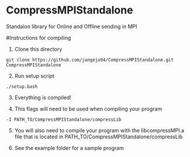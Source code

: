 # CompressMPIStandalone
Standalon library for Online and Offline sending in MPI

#Instructions for compiling

1. Clone this directory
```
git clone https://github.com/jangeja94/CompressMPIStandalone.git CompressMPIStandalone
```

2. Run setup script
```
./setup.bash
```

3. Everything is compiled!

4. This flags will need to be used when compiling your program
```
-I PATH_TO/CompressMPIStandalone/compressLib
```

5. You will also need to compile your program with the libcompressMPI.a file that is located in PATH_TO/CompressMPIStandalone/compressLib 

6. See the example folder for a sample program
